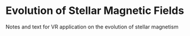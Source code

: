 # Evolution of Stellar Magnetic Fields

Notes and text for VR application on the evolution of stellar magnetism
